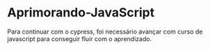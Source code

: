 # Aprimorando-JavaScript


Para continuar com o cypress, foi necessário avançar com curso de javascript para conseguir fluir com o aprendizado.
